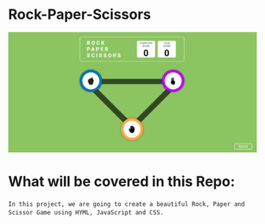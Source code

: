 # Rock-Paper-Scissors

![image](/sample/first-page.png)

# What will be covered in this Repo:

`In this project, we are going to create a beautiful Rock, Paper and Scissor Game using HYML, JavaScript and CSS.`


